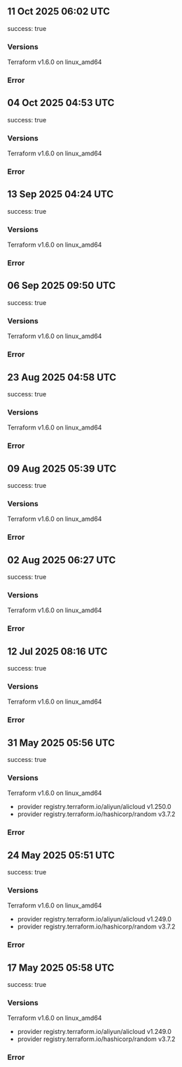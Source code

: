## 11 Oct 2025 06:02 UTC

success: true

### Versions

Terraform v1.6.0
on linux_amd64

### Error

## 04 Oct 2025 04:53 UTC

success: true

### Versions

Terraform v1.6.0
on linux_amd64

### Error

## 13 Sep 2025 04:24 UTC

success: true

### Versions

Terraform v1.6.0
on linux_amd64

### Error

## 06 Sep 2025 09:50 UTC

success: true

### Versions

Terraform v1.6.0
on linux_amd64

### Error

## 23 Aug 2025 04:58 UTC

success: true

### Versions

Terraform v1.6.0
on linux_amd64

### Error

## 09 Aug 2025 05:39 UTC

success: true

### Versions

Terraform v1.6.0
on linux_amd64

### Error

## 02 Aug 2025 06:27 UTC

success: true

### Versions

Terraform v1.6.0
on linux_amd64

### Error

## 12 Jul 2025 08:16 UTC

success: true

### Versions

Terraform v1.6.0
on linux_amd64

### Error

## 31 May 2025 05:56 UTC

success: true

### Versions

Terraform v1.6.0
on linux_amd64
+ provider registry.terraform.io/aliyun/alicloud v1.250.0
+ provider registry.terraform.io/hashicorp/random v3.7.2

### Error

## 24 May 2025 05:51 UTC

success: true

### Versions

Terraform v1.6.0
on linux_amd64
+ provider registry.terraform.io/aliyun/alicloud v1.249.0
+ provider registry.terraform.io/hashicorp/random v3.7.2

### Error

## 17 May 2025 05:58 UTC

success: true

### Versions

Terraform v1.6.0
on linux_amd64
+ provider registry.terraform.io/aliyun/alicloud v1.249.0
+ provider registry.terraform.io/hashicorp/random v3.7.2

### Error

